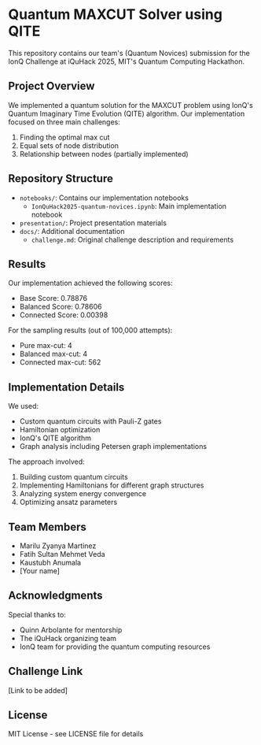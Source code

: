 # Quantum MAXCUT Solver using QITE

This repository contains our team's (Quantum Novices) submission for the IonQ Challenge at iQuHack 2025, MIT's Quantum Computing Hackathon.

## Project Overview

We implemented a quantum solution for the MAXCUT problem using IonQ's Quantum Imaginary Time Evolution (QITE) algorithm. Our implementation focused on three main challenges:

1. Finding the optimal max cut
2. Equal sets of node distribution
3. Relationship between nodes (partially implemented)

## Repository Structure

- `notebooks/`: Contains our implementation notebooks
  - `IonQuHack2025-quantum-novices.ipynb`: Main implementation notebook
- `presentation/`: Project presentation materials
- `docs/`: Additional documentation
  - `challenge.md`: Original challenge description and requirements

## Results

Our implementation achieved the following scores:

- Base Score: 0.78876
- Balanced Score: 0.78606
- Connected Score: 0.00398

For the sampling results (out of 100,000 attempts):
- Pure max-cut: 4
- Balanced max-cut: 4
- Connected max-cut: 562

## Implementation Details

We used:
- Custom quantum circuits with Pauli-Z gates
- Hamiltonian optimization
- IonQ's QITE algorithm
- Graph analysis including Petersen graph implementations

The approach involved:
1. Building custom quantum circuits
2. Implementing Hamiltonians for different graph structures
3. Analyzing system energy convergence
4. Optimizing ansatz parameters

## Team Members

- Marilu Zyanya Martinez
- Fatih Sultan Mehmet Veda
- Kaustubh Anumala
- [Your name]

## Acknowledgments

Special thanks to:
- Quinn Arbolante for mentorship
- The iQuHack organizing team
- IonQ team for providing the quantum computing resources

## Challenge Link

[Link to be added]

## License

MIT License - see LICENSE file for details
